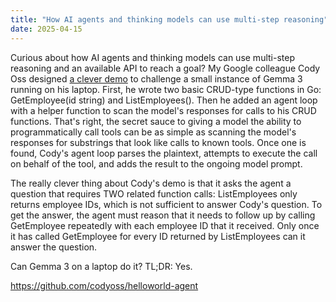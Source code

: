 ```yaml
---
title: "How AI agents and thinking models can use multi-step reasoning"
date: 2025-04-15
---
```


Curious about how AI agents and thinking models can use multi-step reasoning and an available API to reach a goal? My Google colleague Cody Oss designed [a clever demo](https://github.com/codyoss/helloworld-agent) to challenge a small instance of Gemma 3 running on his laptop. First, he wrote two basic CRUD-type functions in Go: GetEmployee(id string) and ListEmployees(). Then he added an agent loop with a helper function to scan the model's responses for calls to his CRUD functions. That's right, the secret sauce to giving a model the ability to programmatically call tools can be as simple as scanning the model's responses for substrings that look like calls to known tools. Once one is found, Cody's agent loop parses the plaintext, attempts to execute the call on behalf of the tool, and adds the result to the ongoing model prompt.

The really clever thing about Cody's demo is that it asks the agent a question that requires TWO related function calls: ListEmployees only returns employee IDs, which is not sufficient to answer Cody's question. To get the answer, the agent must reason that it needs to follow up by calling GetEmployee repeatedly with each employee ID that it received. Only once it has called GetEmployee for every ID returned by ListEmployees can it answer the question.

Can Gemma 3 on a laptop do it? TL;DR: Yes.

https://github.com/codyoss/helloworld-agent
